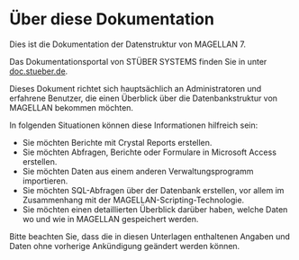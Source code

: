 # Über diese Dokumentation

Dies ist die Dokumentation der Datenstruktur von MAGELLAN 7.

Das Dokumentationsportal von STÜBER SYSTEMS finden Sie in unter [doc.stueber.de](http://doc.stueber.de).

Dieses Dokument richtet sich hauptsächlich an Administratoren und erfahrene Benutzer, die einen Überblick über die Datenbankstruktur von MAGELLAN bekommen möchten.

In folgenden Situationen können diese Informationen hilfreich sein:

* Sie möchten Berichte mit Crystal Reports erstellen.
* Sie möchten Abfragen, Berichte oder Formulare in Microsoft Access erstellen.
* Sie möchten Daten aus einem anderen Verwaltungsprogramm importieren.
* Sie möchten SQL-Abfragen über der Datenbank erstellen, vor allem im Zusammenhang mit der MAGELLAN-Scripting-Technologie.
* Sie möchten einen detaillierten Überblick darüber haben, welche Daten wo und wie in MAGELLAN gespeichert werden.

Bitte beachten Sie, dass die in diesen Unterlagen enthaltenen Angaben und Daten ohne vorherige Ankündigung geändert werden können.
